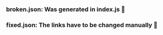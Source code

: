 ### broken.json: Was generated in index.js 🐧
### fixed.json: The links have to be changed manually 🐧